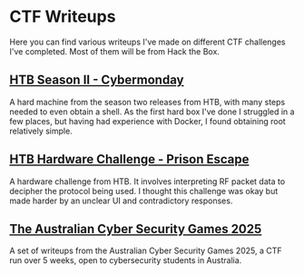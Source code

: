 # CTF Writeups
Here you can find various writeups I've made on different CTF challenges I've completed. Most of them will be from Hack the Box.

## [HTB Season II - Cybermonday](htb-cybermonday-1-initial-enumeration.md)
A hard machine from the season two releases from HTB, with many steps needed to even obtain a shell. As the first hard box I've done I struggled in a few places, but having had experience with Docker, I found obtaining root relatively simple.

## [HTB Hardware Challenge - Prison Escape](htb-prison-escape.md)
A hardware challenge from HTB. It involves interpreting RF packet data to decipher the protocol being used. I thought this challenge was okay but made harder by an unclear UI and contradictory responses.

## [The Australian Cyber Security Games 2025](cysea-2025-writeups.md)
A set of writeups from the Australian Cyber Security Games 2025, a CTF run over 5 weeks, open to cybersecurity students in Australia.

